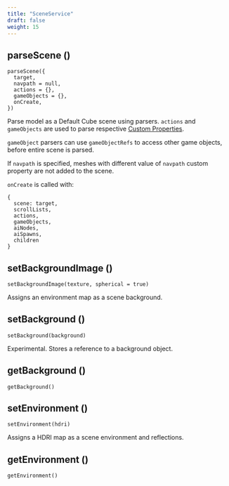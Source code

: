 ```yaml
---
title: "SceneService"
draft: false
weight: 15
---
```


## parseScene ()

```
parseScene({
  target,
  navpath = null,
  actions = {},
  gameObjects = {},
  onCreate,
})
```

Parse model as a Default Cube scene using parsers. `actions` and `gameObjects` are used to parse respective [Custom Properties](/advanced/custom-properties/).

`gameObject` parsers can use `gameObjectRefs` to access other game objects, before entire scene is parsed.

If `navpath` is specified, meshes with different value of `navpath` custom property are not added to the scene.

`onCreate` is called with:
```
{
  scene: target,
  scrollLists,
  actions,
  gameObjects,
  aiNodes,
  aiSpawns,
  children
}
```

## setBackgroundImage ()

`setBackgroundImage(texture, spherical = true)`

Assigns an environment map as a scene background.

## setBackground ()

`setBackground(background)`

Experimental. Stores a reference to a background object.

## getBackground ()

`getBackground()`

## setEnvironment ()

`setEnvironment(hdri)`

Assigns a HDRI map as a scene environment and reflections.

## getEnvironment ()

`getEnvironment()`

